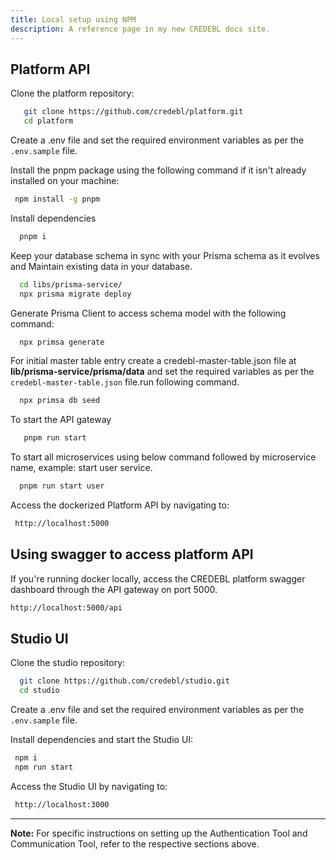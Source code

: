 ```yaml
---
title: Local setup using NPM
description: A reference page in my new CREDEBL docs site.
---
```


## Platform API

Clone the platform repository:

```bash
   git clone https://github.com/credebl/platform.git 
   cd platform
```
  
Create a .env file and set the required environment variables as per the `.env.sample` file.

Install the pnpm package using the following command if it isn't already installed on your machine:

```bash
 npm install -g pnpm 
```
Install dependencies
```bash
  pnpm i
```
Keep your database schema in sync with your Prisma schema as it evolves and Maintain existing data in your database.
```bash
  cd libs/prisma-service/
  npx prisma migrate deploy 
```
Generate Prisma Client to access schema model with the following command:
```bash 
  npx primsa generate
```
For initial master table entry create a credebl-master-table.json file at **lib/prisma-service/prisma/data** and set the required variables as per the `credebl-master-table.json` file.run following command.
```bash 
  npx primsa db seed
```
To start the API gateway
```bash
   pnpm run start
```
To start all microservices using below command followed by microservice name, example: start user service.

```bash
  pnpm run start user
```

Access the dockerized Platform API by navigating to:

 ```bash
  http://localhost:5000

```
## Using swagger to access platform API

If you're running docker locally, access the CREDEBL platform swagger dashboard through the API gateway on port 5000.

```bash
http://localhost:5000/api
```
## Studio UI

Clone the studio repository:

```bash
  git clone https://github.com/credebl/studio.git
  cd studio
```

Create a .env file and set the required environment variables as per the `.env.sample` file. 

Install dependencies and start the Studio UI:

 ```bash
  npm i
  npm run start
```

Access the Studio UI by navigating to:

```bash
 http://localhost:3000
```



---

**Note:** For specific instructions on setting up the Authentication Tool and Communication Tool, refer to the respective sections above.
